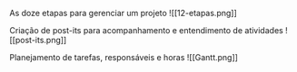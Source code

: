 As doze etapas para gerenciar um projeto
![[12-etapas.png]]

Criação de post-its para acompanhamento e entendimento de atividades
![[post-its.png]]

Planejamento de tarefas, responsáveis e horas ![]()![[Gantt.png]]